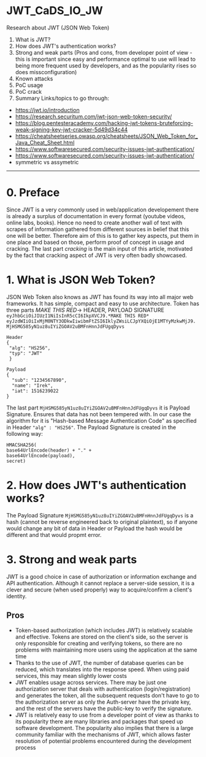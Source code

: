 # JWT_CaDS_IO_JW

Research about JWT (JSON Web Token)

1. What is JWT?
2. How does JWT's authentication works?
3. Strong and weak parts (Pros and cons, from developer point of view - this is important since easy and performance optimal to use will lead to being more frequent used by developers, and as the popularity rises so does missconfiguration)
4. Known attacks
5. PoC usage
6. PoC crack
7. Summary
   Links/topics to go through:

- https://jwt.io/introduction
- https://research.securitum.com/jwt-json-web-token-security/
- https://blog.pentesteracademy.com/hacking-jwt-tokens-bruteforcing-weak-signing-key-jwt-cracker-5d49d34c44
- https://cheatsheetseries.owasp.org/cheatsheets/JSON_Web_Token_for_Java_Cheat_Sheet.html
- https://www.softwaresecured.com/security-issues-jwt-authentication/
- https://www.softwaresecured.com/security-issues-jwt-authentication/
- symmetric vs assymetric

---

# 0. Preface

Since JWT is a very commonly used in web/application developement there is already a surplus of documentation in every format (youtube videos, online labs, books). Hence no need to create another wall of text with scrapes of information gathered from different sources in belief that this one will be better. Therefore aim of this is to gather key aspects, put them in one place and based on those, perform proof of concept in usage and cracking. The last part _cracking_ is the main input of this article, motivated by the fact that cracking aspect of JWT is very often badly showcased.

# 1. What is JSON Web Token?

JSON Web Token also knows as JWT has found its way into all major web frameworks. It has simple, compact and easy to use architecture. Token has three parts _MAKE THIS RED_-> HEADER, PAYLOAD SIGNATURE
`eyJhbGciOiJIUzI1NiIsInR5cCI6IkpXVCJ9.*MAKE THIS RED* eyJzdWIiOiIxMjM0NTY3ODkwIiwibmFtZSI6IklyZWsiLCJpYXQiOjE1MTYyMzkwMjJ9. MjHSMG585yN1uz8uIYiZGOAV2uBMFnHnnJdFUgqDyvs`

```
Header
{
 "alg": "HS256",
 "typ": "JWT"
 }

Payload
{
  "sub": "1234567890",
  "name": "Irek",
  "iat": 1516239022
}
```

The last part `MjHSMG585yN1uz8uIYiZGOAV2uBMFnHnnJdFUgqDyvs` it is Payload Signature. Ensures that data has not been tempered with. In our case the algorithm for it is "Hash-based Message Authentication Code" as specified in Header `"alg" : "HS256"`. The Payload Signature is created in the following way:

```
HMACSHA256(
base64UrlEncode(header) + "." +
base64UrlEncode(payload),
secret)
```

# 2. How does JWT's authentication works?

The Payload Signature `MjHSMG585yN1uz8uIYiZGOAV2uBMFnHnnJdFUgqDyvs` is a hash (cannot be reverse engineered back to original plaintext), so if anyone would change any bit of data in Header or Payload the hash would be different and that would propmt error.

# 3. Strong and weak parts

JWT is a good choice in case of authorization or information exchange and API authentication. Although it cannot replace a server-side session, it is a clever and secure (when used properly) way to acquire/confirm a client's identity.

## Pros

- Token-based authorization (which includes JWT) is relatively scalable and effective. Tokens are stored on the client's side, so the server is only responsible for creating and verifying tokens, so there are no problems with maintaining more users using the application at the same time
- Thanks to the use of JWT, the number of database queries can be reduced, which translates into the response speed. When using paid services, this may mean slightly lower costs
- JWT enables usage across services. There may be just one authorization server that deals with authentication (login/registration) and generates the token, all the subsequent requests don't have to go to the authorization server as only the Auth-server have the private key, and the rest of the servers have the public-key to verify the signature.
- JWT is relatively easy to use from a developer point of view as thanks to its popularity there are many libraries and packages that speed up software development. The popularity also implies that there is a large community familiar with the mechanisms of JWT, which allows faster resolution of potential problems encountered during the development process
